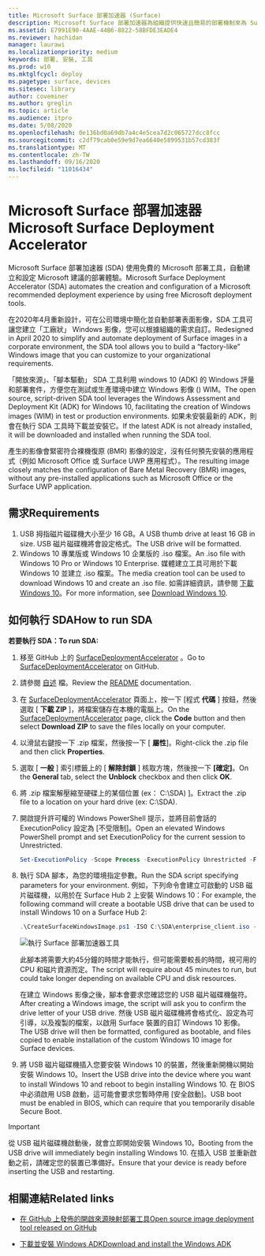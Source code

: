 ```yaml
---
title: Microsoft Surface 部署加速器 (Surface)
description: Microsoft Surface 部署加速器為組織提供快速且簡易的部署機制來為 Surface 裝置重新安裝映像。
ms.assetid: E7991E90-4AAE-44B6-8822-58BFDE3EADE4
ms.reviewer: hachidan
manager: laurawi
ms.localizationpriority: medium
keywords: 部署, 安裝, 工具
ms.prod: w10
ms.mktglfcycl: deploy
ms.pagetype: surface, devices
ms.sitesec: library
author: coveminer
ms.author: greglin
ms.topic: article
ms.audience: itpro
ms.date: 5/08/2020
ms.openlocfilehash: 0e136bd0a69db7a4c4e5cea7d2c065727dcc8fcc
ms.sourcegitcommit: c2df79cab0e59e9d7ea6640e5899531b57cd383f
ms.translationtype: MT
ms.contentlocale: zh-TW
ms.lasthandoff: 09/16/2020
ms.locfileid: "11016434"
---
```

# <span data-ttu-id="227d6-104">Microsoft Surface 部署加速器</span><span class="sxs-lookup"><span data-stu-id="227d6-104">Microsoft Surface Deployment Accelerator</span></span>

<span data-ttu-id="227d6-105">Microsoft Surface 部署加速器 (SDA) 使用免費的 Microsoft 部署工具，自動建立和設定 Microsoft 建議的部署體驗。</span><span class="sxs-lookup"><span data-stu-id="227d6-105">Microsoft Surface Deployment Accelerator (SDA) automates the creation and configuration of a Microsoft recommended deployment experience by using free Microsoft deployment tools.</span></span>

<span data-ttu-id="227d6-106">在2020年4月重新設計，可在公司環境中簡化並自動部署表面影像，SDA 工具可讓您建立「工廠狀」 Windows 影像，您可以根據組織的需求自訂。</span><span class="sxs-lookup"><span data-stu-id="227d6-106">Redesigned in April 2020 to simplify and automate deployment of Surface images in a corporate environment, the SDA tool allows you to build a “factory-like” Windows image that you can customize to your organizational requirements.</span></span>

<span data-ttu-id="227d6-107">「開放來源」、「腳本驅動」 SDA 工具利用 windows 10 (ADK) 的 Windows 評量和部署套件，方便您在測試或生產環境中建立 Windows 影像 () WIM。</span><span class="sxs-lookup"><span data-stu-id="227d6-107">The open source, script-driven SDA tool leverages the Windows Assessment and Deployment Kit (ADK) for Windows 10, facilitating the creation of Windows images (WIM) in test or production environments.</span></span> <span data-ttu-id="227d6-108">如果未安裝最新的 ADK，則會在執行 SDA 工具時下載並安裝它。</span><span class="sxs-lookup"><span data-stu-id="227d6-108">If the latest ADK is not already installed, it will be downloaded and installed when running the SDA tool.</span></span>

<span data-ttu-id="227d6-109">產生的影像會緊密符合裸機復原 (BMR) 影像的設定，沒有任何預先安裝的應用程式（例如 Microsoft Office 或 Surface UWP 應用程式）。</span><span class="sxs-lookup"><span data-stu-id="227d6-109">The resulting image closely matches the configuration of Bare Metal Recovery (BMR) images, without any pre-installed applications such as Microsoft Office or the Surface UWP application.</span></span>

## <span data-ttu-id="227d6-110">需求</span><span class="sxs-lookup"><span data-stu-id="227d6-110">Requirements</span></span>

1. <span data-ttu-id="227d6-111">USB 拇指磁片磁碟機大小至少 16 GB。</span><span class="sxs-lookup"><span data-stu-id="227d6-111">A USB thumb drive at least 16 GB in size.</span></span> <span data-ttu-id="227d6-112">USB 磁片磁碟機將會設定格式。</span><span class="sxs-lookup"><span data-stu-id="227d6-112">The USB drive will be formatted.</span></span>
2. <span data-ttu-id="227d6-113">Windows 10 專業版或 Windows 10 企業版的 .iso 檔案。</span><span class="sxs-lookup"><span data-stu-id="227d6-113">An .iso file with Windows 10 Pro or Windows 10 Enterprise.</span></span> <span data-ttu-id="227d6-114">媒體建立工具可用於下載 Windows 10 並建立 .iso 檔案。</span><span class="sxs-lookup"><span data-stu-id="227d6-114">The media creation tool can be used to download Windows 10 and create an .iso file.</span></span> <span data-ttu-id="227d6-115">如需詳細資訊，請參閱 [下載 Windows 10](https://www.microsoft.com/software-download/windows10)。</span><span class="sxs-lookup"><span data-stu-id="227d6-115">For more information, see [Download Windows 10](https://www.microsoft.com/software-download/windows10).</span></span>

## <span data-ttu-id="227d6-116">如何執行 SDA</span><span class="sxs-lookup"><span data-stu-id="227d6-116">How to run SDA</span></span>

**<span data-ttu-id="227d6-117">若要執行 SDA：</span><span class="sxs-lookup"><span data-stu-id="227d6-117">To run SDA:</span></span>**

1. <span data-ttu-id="227d6-118">移至 GitHub 上的 [SurfaceDeploymentAccelerator](https://github.com/microsoft/SurfaceDeploymentAccelerator) 。</span><span class="sxs-lookup"><span data-stu-id="227d6-118">Go to [SurfaceDeploymentAccelerator](https://github.com/microsoft/SurfaceDeploymentAccelerator) on GitHub.</span></span> 
2. <span data-ttu-id="227d6-119">請參閱 [自述](https://github.com/microsoft/SurfaceDeploymentAccelerator/blob/master/README.md) 檔。</span><span class="sxs-lookup"><span data-stu-id="227d6-119">Review the [README](https://github.com/microsoft/SurfaceDeploymentAccelerator/blob/master/README.md) documentation.</span></span>
3. <span data-ttu-id="227d6-120">在 [SurfaceDeploymentAccelerator](https://github.com/microsoft/SurfaceDeploymentAccelerator) 頁面上，按一下 [程式 **代碼** ] 按鈕，然後選取 [ **下載 ZIP** ]，將檔案儲存在本機的電腦上。</span><span class="sxs-lookup"><span data-stu-id="227d6-120">On the [SurfaceDeploymentAccelerator](https://github.com/microsoft/SurfaceDeploymentAccelerator) page, click the **Code** button and then select **Download ZIP** to save the files locally on your computer.</span></span>
4. <span data-ttu-id="227d6-121">以滑鼠右鍵按一下 .zip 檔案，然後按一下 [ **屬性**]。</span><span class="sxs-lookup"><span data-stu-id="227d6-121">Right-click the .zip file and then click **Properties**.</span></span>
5. <span data-ttu-id="227d6-122">選取 [ **一般** ] 索引標籤上的 [ **解除封鎖** ] 核取方塊，然後按一下 **[確定]**。</span><span class="sxs-lookup"><span data-stu-id="227d6-122">On the **General** tab, select the **Unblock** checkbox and then click **OK**.</span></span>
6. <span data-ttu-id="227d6-123">將 .zip 檔案解壓縮至硬碟上的某個位置 (ex： C:\SDA) ]。</span><span class="sxs-lookup"><span data-stu-id="227d6-123">Extract the .zip file to a location on your hard drive (ex: C:\SDA).</span></span>
7. <span data-ttu-id="227d6-124">開啟提升許可權的 Windows PowerShell 提示，並將目前會話的 ExecutionPolicy 設定為 [不受限制]。</span><span class="sxs-lookup"><span data-stu-id="227d6-124">Open an elevated Windows PowerShell prompt and set ExecutionPolicy for the current session to Unrestricted.</span></span>

    ```powershell
    Set-ExecutionPolicy -Scope Process -ExecutionPolicy Unrestricted -Force
    ```
8. <span data-ttu-id="227d6-125">執行 SDA 腳本，為您的環境指定參數。</span><span class="sxs-lookup"><span data-stu-id="227d6-125">Run the SDA script specifying parameters for your environment.</span></span> <span data-ttu-id="227d6-126">例如，下列命令會建立可啟動的 USB 磁片磁碟機，以用於在 Surface Hub 2 上安裝 Windows 10：</span><span class="sxs-lookup"><span data-stu-id="227d6-126">For example, the following command will create a bootable USB drive that can be used to install Windows 10 on a Surface Hub 2:</span></span>

    ```powershell
    .\CreateSurfaceWindowsImage.ps1 -ISO C:\SDA\enterprise_client.iso -OSSKU Enterprise -DestinationFolder C:\Output -Device SurfaceHub2 -CreateUSB $True
    ```

   ![執行 Surface 部署加速器工具](images/sda1.png)

    <span data-ttu-id="227d6-128">此腳本將需要大約45分鐘的時間才能執行，但可能需要較長的時間，視可用的 CPU 和磁片資源而定。</span><span class="sxs-lookup"><span data-stu-id="227d6-128">The script will require about 45 minutes to run, but could take longer depending on available CPU and disk resources.</span></span> 

    <span data-ttu-id="227d6-129">在建立 Windows 影像之後，腳本會要求您確認您的 USB 磁片磁碟機盤符。</span><span class="sxs-lookup"><span data-stu-id="227d6-129">After creating a Windows image, the script will ask you to confirm the drive letter of your USB drive.</span></span> <span data-ttu-id="227d6-130">然後 USB 磁片磁碟機將會格式化、設定為可引導，以及複製的檔案，以啟用 Surface 裝置的自訂 Windows 10 影像。</span><span class="sxs-lookup"><span data-stu-id="227d6-130">The USB drive will then be formatted, configured as bootable, and files copied to enable installation of the custom Windows 10 image for Surface devices.</span></span>

9. <span data-ttu-id="227d6-131">將 USB 磁片磁碟機插入您要安裝 Windows 10 的裝置，然後重新開機以開始安裝 Windows 10。</span><span class="sxs-lookup"><span data-stu-id="227d6-131">Insert the USB drive into the device where you want to install Windows 10 and reboot to begin installing Windows 10.</span></span> <span data-ttu-id="227d6-132">在 BIOS 中必須啟用 USB 啟動，這可能會要求您暫時停用 [安全啟動]。</span><span class="sxs-lookup"><span data-stu-id="227d6-132">USB boot must be enabled in BIOS, which can require that you temporarily disable Secure Boot.</span></span>

> [!IMPORTANT]
> <span data-ttu-id="227d6-133">從 USB 磁片磁碟機啟動後，就會立即開始安裝 Windows 10。</span><span class="sxs-lookup"><span data-stu-id="227d6-133">Booting from the USB drive will immediately begin installing Windows 10.</span></span> <span data-ttu-id="227d6-134">在插入 USB 並重新啟動之前，請確定您的裝置已準備好。</span><span class="sxs-lookup"><span data-stu-id="227d6-134">Ensure that your device is ready before inserting the USB and restarting.</span></span> 

## <span data-ttu-id="227d6-135">相關連結</span><span class="sxs-lookup"><span data-stu-id="227d6-135">Related links</span></span>

 - [<span data-ttu-id="227d6-136">在 GitHub 上發佈的開啟來源映射部署工具</span><span class="sxs-lookup"><span data-stu-id="227d6-136">Open source image deployment tool released on GitHub</span></span>](https://techcommunity.microsoft.com/t5/surface-it-pro-blog/open-source-image-deployment-tool-released-on-github/ba-p/1314115)

 - [<span data-ttu-id="227d6-137">下載並安裝 Windows ADK</span><span class="sxs-lookup"><span data-stu-id="227d6-137">Download and install the Windows ADK</span></span>](https://docs.microsoft.com/windows-hardware/get-started/adk-install)
